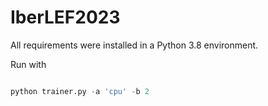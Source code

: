 # IberLEF2023

All requirements were installed in a Python 3.8 environment.

Run with
```python

python trainer.py -a 'cpu' -b 2
```
